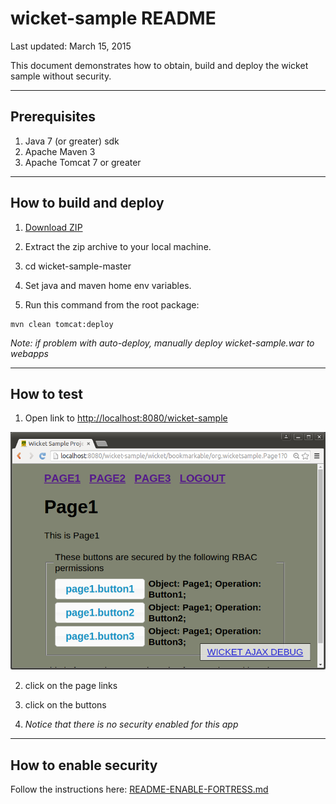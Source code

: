 # wicket-sample README

 Last updated: March 15, 2015

 This document demonstrates how to obtain, build and deploy the wicket sample without security.

-------------------------------------------------------------------------------
## Prerequisites
1. Java 7 (or greater) sdk
2. Apache Maven 3
3. Apache Tomcat 7 or greater

-------------------------------------------------------------------------------
## How to build and deploy
1. [Download ZIP](https://github.com/shawnmckinney/wicket-sample/archive/master.zip)

2. Extract the zip archive to your local machine.

3. cd wicket-sample-master

4. Set java and maven home env variables.

5. Run this command from the root package:
```
mvn clean tomcat:deploy
```
 *Note: if problem  with auto-deploy, manually deploy wicket-sample.war to webapps*

-------------------------------------------------------------------------------
## How to test
1. Open link to [http://localhost:8080/wicket-sample](http://localhost:8080/wicket-sample)

 ![wicket sample no security](src/main/javadoc/doc-files/Screenshot-wicket-sample-nosecurity.png "No Security")

2. click on the page links

3. click on the buttons

4. *Notice that there is no security enabled for this app*

-------------------------------------------------------------------------------
## How to enable security
 Follow the instructions here: [README-ENABLE-FORTRESS.md](README-ENABLE-FORTRESS.md)